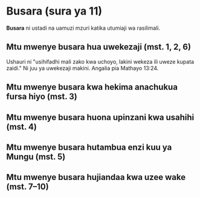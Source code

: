 # Busara (sura ya 11)

**Busara** ni ustadi na uamuzi mzuri katika utumiaji wa rasilimali.

## Mtu mwenye busara hua uwekezaji (mst. 1, 2, 6)

Ushauri ni "usihifadhi mali zako kwa uchoyo, lakini wekeza ili uweze kupata zaidi." Ni juu ya uwekezaji makini. Angalia pia Mathayo 13:24.

## Mtu mwenye busara kwa hekima anachukua fursa hiyo (mst. 3)

## Mtu mwenye busara huona upinzani kwa usahihi (mst. 4)

## Mtu mwenye busara hutambua enzi kuu ya Mungu (mst. 5)

## Mtu mwenye busara hujiandaa kwa uzee wake (mst. 7–10)